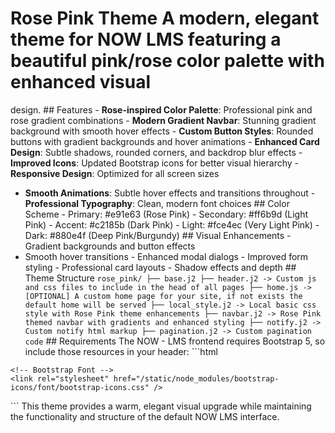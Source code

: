 # Rose Pink Theme A modern, elegant theme for NOW LMS featuring a beautiful pink/rose color palette with enhanced visual
design. ## Features - **Rose-inspired Color Palette**: Professional pink and rose gradient combinations - **Modern Gradient
Navbar**: Stunning gradient background with smooth hover effects - **Custom Button Styles**: Rounded buttons with gradient
backgrounds and hover animations - **Enhanced Card Design**: Subtle shadows, rounded corners, and backdrop blur effects -
**Improved Icons**: Updated Bootstrap icons for better visual hierarchy - **Responsive Design**: Optimized for all screen sizes
- **Smooth Animations**: Subtle hover effects and transitions throughout - **Professional Typography**: Clean, modern font
choices ## Color Scheme - Primary: #e91e63 (Rose Pink) - Secondary: #ff6b9d (Light Pink) - Accent: #c2185b (Dark Pink) - Light:
#fce4ec (Very Light Pink) - Dark: #880e4f (Deep Pink/Burgundy) ## Visual Enhancements - Gradient backgrounds and button effects
- Smooth hover transitions - Enhanced modal dialogs - Improved form styling - Professional card layouts - Shadow effects and
depth ## Theme Structure ``` rose_pink/ ├── base.j2 ├── header.j2 -> Custom js and css files to include in the head of all
pages ├── home.js -> [OPTIONAL] A custom home page for your site, if not exists the default home will be served ├──
local_style.j2 -> Local basic css style with Rose Pink theme enhancements ├── navbar.j2 -> Rose Pink themed navbar with
gradients and enhanced styling ├── notify.j2 -> Custom notify html markup ├── pagination.j2 -> Custom pagination code ``` ##
Requirements The NOW - LMS frontend requires Bootstrap 5, so include those resources in your header: ```html
<head>
    <!-- Bootstrap core CSS -->
    <link rel="stylesheet" href="/static/node_modules/bootstrap/dist/css/bootstrap.css" />
    <script src="/static/node_modules/bootstrap/dist/js/bootstrap.bundle.js"></script>

    <!-- Bootstrap Font -->
    <link rel="stylesheet" href="/static/node_modules/bootstrap-icons/font/bootstrap-icons.css" />
</head>
``` This theme provides a warm, elegant visual upgrade while maintaining the functionality and structure of the default NOW LMS
interface.
